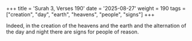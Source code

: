 +++
title = 'Surah 3, Verses 190'
date = '2025-08-27'
weight = 190
tags = ["creation", "day", "earth", "heavens", "people", "signs"]
+++

Indeed, in the creation of the heavens and the earth and the alternation of the day and night there are signs for people of reason.